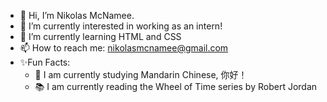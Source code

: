 - 👋 Hi, I’m Nikolas McNamee.
- 👀 I’m currently interested in working as an intern!
- 🌱 I’m currently learning HTML and CSS
- 📫 How to reach me: nikolasmcnamee@gmail.com
- ✨Fun Facts: 
    - 🐲 I am currently studying Mandarin Chinese, 你好！
    - 📚 I am currently reading the Wheel of Time series by Robert Jordan

<!---
- 💞️ I’m looking to collaborate on ...
NRM87/NRM87 is a ✨ special ✨ repository because its `README.md` (this file) appears on your GitHub profile.
You can click the Preview link to take a look at your changes.
--->

